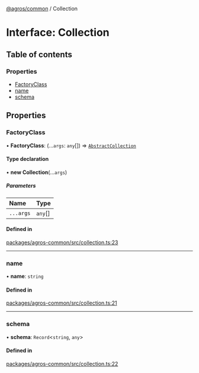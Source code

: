 [@agros/common](../index.md) / Collection

# Interface: Collection

## Table of contents

### Properties

- [FactoryClass](Collection.md#factoryclass)
- [name](Collection.md#name)
- [schema](Collection.md#schema)

## Properties

### <a id="factoryclass" name="factoryclass"></a> FactoryClass

• **FactoryClass**: (...`args`: `any`[]) => [`AbstractCollection`](../classes/AbstractCollection.md)

#### Type declaration

• **new Collection**(...`args`)

##### Parameters

| Name | Type |
| :------ | :------ |
| `...args` | `any`[] |

#### Defined in

[packages/agros-common/src/collection.ts:23](https://github.com/agrosjs/agros/blob/e90e8df/packages/agros-common/src/collection.ts#L23)

___

### <a id="name" name="name"></a> name

• **name**: `string`

#### Defined in

[packages/agros-common/src/collection.ts:21](https://github.com/agrosjs/agros/blob/e90e8df/packages/agros-common/src/collection.ts#L21)

___

### <a id="schema" name="schema"></a> schema

• **schema**: `Record`<`string`, `any`\>

#### Defined in

[packages/agros-common/src/collection.ts:22](https://github.com/agrosjs/agros/blob/e90e8df/packages/agros-common/src/collection.ts#L22)
